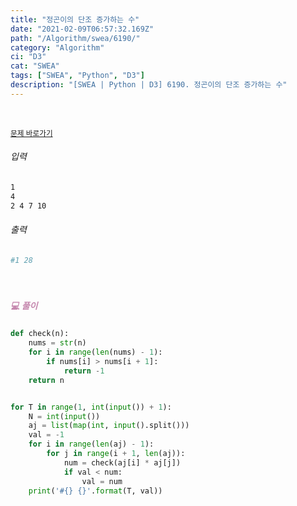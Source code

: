 ```yaml
---
title: "정곤이의 단조 증가하는 수"
date: "2021-02-09T06:57:32.169Z"
path: "/Algorithm/swea/6190/"
category: "Algorithm"
ci: "D3"
cat: "SWEA"
tags: ["SWEA", "Python", "D3"]
description: "[SWEA | Python | D3] 6190. 정곤이의 단조 증가하는 수"
---
```


<br />

<a href="https://swexpertacademy.com/main/code/problem/problemDetail.do?problemLevel=3&contestProbId=AWcPjEuKAFgDFAU4&categoryId=AWcPjEuKAFgDFAU4&categoryType=CODE&problemTitle=&orderBy=FIRST_REG_DATETIME&selectCodeLang=PYTHON&select-1=3&pageSize=10&pageIndex=2"><small>문제 바로가기</small></a>

###### 입력

```sh
1
4
2 4 7 10
```

###### 출력

```sh
#1 28
```

<br />

##### <h5 style="color:#C587AE;">💻 풀이</h5>

```python
def check(n):
    nums = str(n)
    for i in range(len(nums) - 1):
        if nums[i] > nums[i + 1]:
            return -1
    return n


for T in range(1, int(input()) + 1):
    N = int(input())
    aj = list(map(int, input().split()))
    val = -1
    for i in range(len(aj) - 1):
        for j in range(i + 1, len(aj)):
            num = check(aj[i] * aj[j])
            if val < num:
                val = num
    print('#{} {}'.format(T, val))
```

